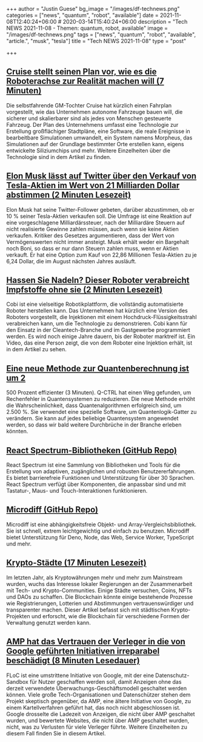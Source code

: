 +++
author = "Justin Guese"
bg_image = "/images/df-technews.png"
categories = ["news", "quantum", "robot", "available"]
date = 2021-11-08T12:40:24+06:00 # 2020-03-14T15:40:24+06:00
description = "Tech NEWS 2021-11-08 - Themen: quantum, robot, available"
image = "/images/df-technews.png"
tags = ["news", "quantum", "robot", "available", "article.", "musk", "tesla"]
title = "Tech NEWS 2021-11-08"
type = "post"

+++

## [Cruise stellt seinen Plan vor, wie es die Roboterachse zur Realität machen will (7 Minuten)](https://techcrunch.com/2021/11/05/cruise-lays-out-its-plan-for-how-it-will-make-robotaxis-a-reality/)

 Die selbstfahrende GM-Tochter Cruise hat kürzlich einen Fahrplan vorgestellt, wie das Unternehmen autonome Fahrzeuge bauen will, die sicherer und skalierbarer sind als jedes von Menschen gesteuerte Fahrzeug. Der Plan des Unternehmens umfasst eine Technologie zur Erstellung großflächiger Stadtpläne, eine Software, die reale Ereignisse in bearbeitbare Simulationen umwandelt, ein System namens Morpheus, das Simulationen auf der Grundlage bestimmter Orte erstellen kann, eigens entwickelte Siliziumchips und mehr. Weitere Einzelheiten über die Technologie sind in dem Artikel zu finden.

## [Elon Musk lässt auf Twitter über den Verkauf von Tesla-Aktien im Wert von 21 Milliarden Dollar abstimmen (2 Minuten Lesezeit)](https://www.bbc.com/news/business-59182278)

 Elon Musk hat seine Twitter-Follower gebeten, darüber abzustimmen, ob er 10 % seiner Tesla-Aktien verkaufen soll. Die Umfrage ist eine Reaktion auf eine vorgeschlagene Milliardärssteuer, nach der Milliardäre Steuern auf nicht realisierte Gewinne zahlen müssen, auch wenn sie keine Aktien verkaufen. Kritiker des Gesetzes argumentieren, dass der Wert von Vermögenswerten nicht immer ansteigt. Musk erhält weder ein Bargehalt noch Boni, so dass er nur dann Steuern zahlen muss, wenn er Aktien verkauft. Er hat eine Option zum Kauf von 22,86 Millionen Tesla-Aktien zu je 6,24 Dollar, die im August nächsten Jahres ausläuft.

## [Hassen Sie Nadeln? Dieser Roboter verabreicht Impfstoffe ohne sie (2 Minuten Lesezeit)](https://interestingengineering.com/hate-needles-this-robot-delivers-vaccines-without-them)

 Cobi ist eine vielseitige Robotikplattform, die vollständig automatisierte Roboter herstellen kann. Das Unternehmen hat kürzlich eine Version des Roboters vorgestellt, die Injektionen mit einem Hochdruck-Flüssigkeitsstrahl verabreichen kann, um die Technologie zu demonstrieren. Cobi kann für den Einsatz in der Cleantech-Branche und im Gastgewerbe programmiert werden. Es wird noch einige Jahre dauern, bis der Roboter marktreif ist. Ein Video, das eine Person zeigt, die von dem Roboter eine Injektion erhält, ist in dem Artikel zu sehen.

## [Eine neue Methode zur Quantenberechnung ist um 2](https://interestingengineering.com/a-new-quantum-computing-method-is-2500-percent-more-efficient)

500 Prozent effizienter (3 Minuten). Q-CTRL hat einen Weg gefunden, um Rechenfehler in Quantensystemen zu reduzieren. Die neue Methode erhöht die Wahrscheinlichkeit, dass Quantenalgorithmen erfolgreich sind, um 2.500 %. Sie verwendet eine spezielle Software, um Quantenlogik-Gatter zu verändern. Sie kann auf jedes beliebige Quantensystem angewendet werden, so dass wir bald weitere Durchbrüche in der Branche erleben könnten.

## [React Spectrum-Bibliotheken (GitHub Repo)](https://github.com/adobe/react-spectrum)

 React Spectrum ist eine Sammlung von Bibliotheken und Tools für die Erstellung von adaptiven, zugänglichen und robusten Benutzererfahrungen. Es bietet barrierefreie Funktionen und Unterstützung für über 30 Sprachen. React Spectrum verfügt über Komponenten, die anpassbar sind und mit Tastatur-, Maus- und Touch-Interaktionen funktionieren.

## [Microdiff (GitHub Repo)](https://github.com/AsyncBanana/microdiff)

 Microdiff ist eine abhängigkeitsfreie Objekt- und Array-Vergleichsbibliothek. Sie ist schnell, extrem leichtgewichtig und einfach zu benutzen. Microdiff bietet Unterstützung für Deno, Node, das Web, Service Worker, TypeScript und mehr.

## [Krypto-Städte (17 Minuten Lesezeit)](https://vitalik.ca/general/2021/10/31/cities.html)

 Im letzten Jahr, als Kryptowährungen mehr und mehr zum Mainstream wurden, wuchs das Interesse lokaler Regierungen an der Zusammenarbeit mit Tech- und Krypto-Communities. Einige Städte versuchen, Coins, NFTs und DAOs zu schaffen. Die Blockchain könnte einige bestehende Prozesse wie Registrierungen, Lotterien und Abstimmungen vertrauenswürdiger und transparenter machen. Dieser Artikel befasst sich mit städtischen Krypto-Projekten und erforscht, wie die Blockchain für verschiedene Formen der Verwaltung genutzt werden kann.

## [AMP hat das Vertrauen der Verleger in die von Google geführten Initiativen irreparabel beschädigt (8 Minuten Lesedauer)](https://wptavern.com/amp-has-irreparably-damaged-publishers-trust-in-google-led-initiatives)

 FLoC ist eine umstrittene Initiative von Google, mit der eine Datenschutz-Sandbox für Nutzer geschaffen werden soll, damit Anzeigen ohne das derzeit verwendete Überwachungs-Geschäftsmodell geschaltet werden können. Viele große Tech-Organisationen und Datenschützer stehen dem Projekt skeptisch gegenüber, da AMP, eine ältere Initiative von Google, zu einem Kartellverfahren geführt hat, das noch nicht abgeschlossen ist. Google drosselte die Ladezeit von Anzeigen, die nicht über AMP geschaltet wurden, und bewertete Websites, die nicht über AMP geschaltet wurden, nicht, was zu Verlusten für viele Verleger führte. Weitere Einzelheiten zu diesem Fall finden Sie in diesem Artikel.

